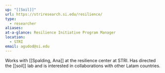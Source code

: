 ```yaml
---
up: "[[Soil]]"
url: https://striresearch.si.edu/resilience/
type:
  - researcher
aliases: 
at-a-glance: Resilience Initiative Program Manager
location:
  - STRI
email: agudod@si.edu
---
```

Works with [[Spalding, Ana]] at the resilience center at STRI. Has directed the [[soil]] lab and is interested in collaborations with other Latam countries.